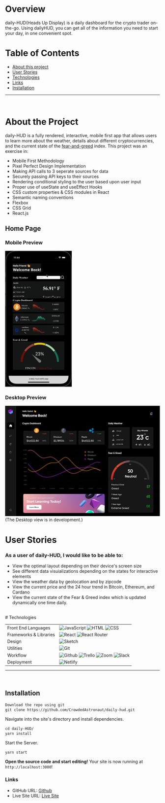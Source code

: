 # Overview

daily-HUD(Heads Up Display) is a daily dashboard for the crypto trader on-the-go. Using dailyHUD, you can get all of the information you need to start your day, in one convenient spot.

# Table of Contents

- [About this project](#about)
- [User Stories](#userstories)
- [Technologies](#technologies)
- [Links](#links)
- [Installation](#install)

<hr />
<br />

# About the Project <a name="about"></a>

daily-HUD is a fully rendered, interactive, mobile first app that allows users to learn more about the weather, details about different cryptocurrencies, and the current state of the [fear-and-greed](https://alternative.me/crypto/fear-and-greed-index/) index. This project was an exercise in:

- Mobile First Methodology
- Pixel Perfect Design Implementation
- Making API calls to 3 seperate sources for data
- Securely passing API keys to their sources
- Rendering conditional styling to the user based upon user input
- Proper use of useState and useEffect Hooks
- CSS custom properties & CSS modules in React
- Semantic naming conventions
- Flexbox
- CSS Grid
- React.js

## Home Page

### Mobile Preview

![Mobile Gif](https://raw.githubusercontent.com/CrowdedAstronaut/daily-hud/main/src/assets/gifs/daily-hud.gif)

### Desktop Preview

![Desktop Preview](https://raw.githubusercontent.com/CrowdedAstronaut/daily-hud/main/src/assets/images/daily-HUD-desktop-home-screen.png)
(The Desktop view is in development.)
</br>

# User Stories <a name="userstories"></a>

### As a user of daily-HUD, I would like to be able to:

- View the optimal layout depending on their device's screen size
- See different data visuializations depending on the states for interactive elements
- View the weather data by geolocation and by zipcode
- View the current price and the 24 hour trend in Bitcoin, Ethereum, and Cardano
- View the current state of the Fear & Greed index which is updated dynamically one time daily.

</br>
# Technologies <a name="technologies"></a>

<table>
  <tbody>
    <tr>
      <td>Front End Languages</td>
      <td>
        <img alt="JavaScript" src="https://img.shields.io/badge/javascript%20-%23323330.svg?&style=for-the-badge&logo=javascript&logoColor=%23F7DF1E" />
        <img alt="HTML" src="https://img.shields.io/badge/html5%20-%23E34F26.svg?&style=for-the-badge&logo=html5&logoColor=white" />
        <img alt="CSS" src="https://img.shields.io/badge/css3%20-%231572B6.svg?&style=for-the-badge&logo=css3&logoColor=white" />
      </td>
    </tr>
    <tr>
      <td>Frameworks & Libraries</td>
      <td>
        <img alt="React" src="https://img.shields.io/badge/react%20-%2320232a.svg?&style=for-the-badge&logo=react&logoColor=%2361DAFB" />
        <img alt="React Router" src="https://img.shields.io/badge/React_Router-CA4245?style=for-the-badge&logo=react-router&logoColor=white"/>
      </td>      
    <tr>
      <td>Design</td>
      <td>
        <img alt="Sketch" src="https://img.shields.io/badge/Figma-F24E1E?style=for-the-badge&logo=figma&logoColor=white" />
      </td>
    </tr>
    <tr>
      <td>Utilities</td>
      <td>
        <img alt="Git" src="https://img.shields.io/badge/Git-F05032?style=for-the-badge&logo=git&logoColor=white" />
      </td>
    </tr>
     <tr>
      <td>Workflow</td>
      <td>
        <img alt="Github" src="https://img.shields.io/badge/GitHub-100000?style=for-the-badge&logo=github&logoColor=white"/>
        <img alt="Trello" src="https://img.shields.io/badge/Trello-%23026AA7.svg?&style=for-the-badge&logo=Trello&logoColor=white"/>
        <img alt="Zoom" src="https://img.shields.io/badge/Zoom-2D8CFF?style=for-the-badge&logo=zoom&logoColor=white"/>
        <img alt="Slack" src="https://img.shields.io/badge/Slack-%23026AA7.svg?&style=for-the-badge&logo=Slack&logoColor=white"/>
      </td>
    </tr>
    <tr>
      <td>Deployment</td>
      <td>
          <img alt="Netlify" src="https://img.shields.io/badge/Netlify-100000?style=for-the-badge&logo=netlify&logoColor=white"/>
      </td>
    </tr>
  </tbody>
</table>

<hr />
<br />

## Installation <a name="install"></a>

```shell
Download the repo using git
git clone https://github.com/CrowdedAstronaut/daily-hud.git
```

Navigate into the site's directory and install dependencies.

```shell
cd daily-HUD/
yarn install
```

Start the Server.

```shell
yarn start
```

**Open the source code and start editing!**
Your site is now running at `http://localhost:3000`!

### Links

- GitHub URL: [Github](https://github.com/CrowdedAstronaut/daily-hud)
- Live Site URL: [Live Site](https://daily-hud.netlify.app/)
